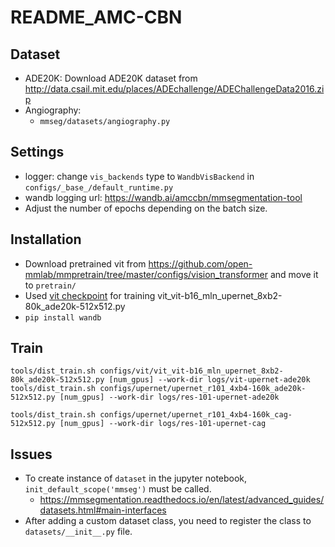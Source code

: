 # README_AMC-CBN

## Dataset
- ADE20K: Download ADE20K dataset from http://data.csail.mit.edu/places/ADEchallenge/ADEChallengeData2016.zip 
- Angiography: 
    - `mmseg/datasets/angiography.py`

## Settings
- logger: change `vis_backends` type to `WandbVisBackend` in `configs/_base_/default_runtime.py`
- wandb logging url: https://wandb.ai/amccbn/mmsegmentation-tool
- Adjust the number of epochs depending on the batch size.

## Installation
- Download pretrained vit from https://github.com/open-mmlab/mmpretrain/tree/master/configs/vision_transformer and move it to `pretrain/`
- Used [vit checkpoint](vit_vit-b16_mln_upernet_8xb2-80k_ade20k-512x512.py) for training vit_vit-b16_mln_upernet_8xb2-80k_ade20k-512x512.py 
- `pip install wandb`

## Train
```
tools/dist_train.sh configs/vit/vit_vit-b16_mln_upernet_8xb2-80k_ade20k-512x512.py [num_gpus] --work-dir logs/vit-upernet-ade20k
tools/dist_train.sh configs/upernet/upernet_r101_4xb4-160k_ade20k-512x512.py [num_gpus] --work-dir logs/res-101-upernet-ade20k

tools/dist_train.sh configs/upernet/upernet_r101_4xb4-160k_cag-512x512.py [num_gpus] --work-dir logs/res-101-upernet-cag
```

## Issues
- To create instance of `dataset` in the jupyter notebook, `init_default_scope('mmseg')` must be called.
    - https://mmsegmentation.readthedocs.io/en/latest/advanced_guides/datasets.html#main-interfaces
- After adding a custom dataset class, you need to register the class to `datasets/__init__.py` file.